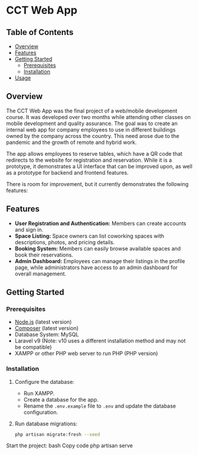 # CCT Web App


## Table of Contents

- [Overview](#overview)
- [Features](#features)
- [Getting Started](#getting-started)
  - [Prerequisites](#prerequisites)
  - [Installation](#installation)
- [Usage](#usage)

## Overview

The CCT Web App was the final project of a web/mobile development course. It was developed over two months while attending other classes on mobile development and quality assurance. The goal was to create an internal web app for company employees to use in different buildings owned by the company across the country. This need arose due to the pandemic and the growth of remote and hybrid work.

The app allows employees to reserve tables, which have a QR code that redirects to the website for registration and reservation. While it is a prototype, it demonstrates a UI interface that can be improved upon, as well as a prototype for backend and frontend features.

There is room for improvement, but it currently demonstrates the following features:

## Features

- **User Registration and Authentication:** Members can create accounts and sign in.
- **Space Listing:** Space owners can list coworking spaces with descriptions, photos, and pricing details.
- **Booking System:** Members can easily browse available spaces and book their reservations.
- **Admin Dashboard:** Employees can manage their listings in the profile page, while administrators have access to an admin dashboard for overall management.

## Getting Started

### Prerequisites

- [Node.js](https://nodejs.org/) (latest version)
- [Composer](https://getcomposer.org/) (latest version)
- Database System: MySQL
- Laravel v9 (Note: v10 uses a different installation method and may not be compatible)
- XAMPP or other PHP web server to run PHP (PHP version)

### Installation

1. Configure the database:
   - Run XAMPP.
   - Create a database for the app.
   - Rename the `.env.example` file to `.env` and update the database configuration.

2. Run database migrations:
   ```bash
   php artisan migrate:fresh --seed

Start the project:
bash
Copy code
php artisan serve



 
 
